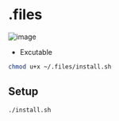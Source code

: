# .files

![image](https://user-images.githubusercontent.com/55678466/136655528-d583a267-877a-4282-bdda-9d2fcde4a3fd.png)

* Excutable
```bash
chmod u+x ~/.files/install.sh
```

## Setup
```bash
./install.sh
```
